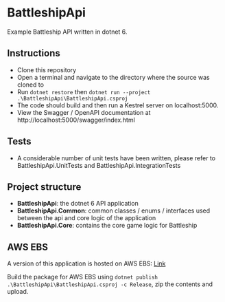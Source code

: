 # BattleshipApi

Example Battleship API written in dotnet 6.

## Instructions

* Clone this repository
* Open a terminal and navigate to the directory where the source was cloned to
* Run `dotnet restore` then `dotnet run --project .\BattleshipApi\BattleshipApi.csproj`
* The code should build and then run a Kestrel server on localhost:5000.
* View the Swagger / OpenAPI documentation at http://localhost:5000/swagger/index.html

## Tests

* A considerable number of unit tests have been written, please refer to BattleshipApi.UnitTests and BattleshipApi.IntegrationTests

## Project structure

* **BattleshipApi**: the dotnet 6 API application
* **BattleshipApi.Common**: common classes / enums / interfaces used between the api and core logic of the application
* **BattleshipApi.Core**: contains the core game logic for Battleship

## AWS EBS 

A version of this application is hosted on AWS EBS: [Link](http://battleshipapi-env.eba-9ntupae6.ap-southeast-2.elasticbeanstalk.com/swagger/index.html)

Build the package for AWS EBS using `dotnet publish .\BattleshipApi\BattleshipApi.csproj -c Release`, zip the contents and upload.
